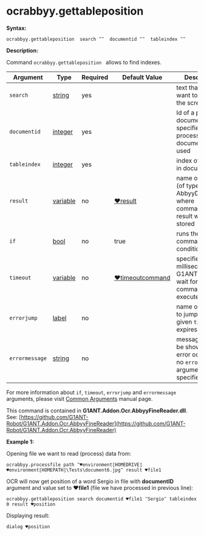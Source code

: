 # ocrabbyy.gettableposition

**Syntax:**

```G1ANT
ocrabbyy.gettableposition  search ‴‴  documentid ‴‴  tableindex ‴‴
```

**Description:**

Command `ocrabbyy.gettableposition ` allows to find indexes.

| Argument | Type | Required | Default Value | Description |
| -------- | ---- | -------- | ------------- | ----------- |
|`search`| [string](https://github.com/G1ANT-Robot/G1ANT.Manual/blob/master/G1ANT-Language/Structures/string.md) | yes |  | text that you want to find in the screen |
|`documentid`| [integer](https://github.com/G1ANT-Robot/G1ANT.Manual/blob/master/G1ANT-Language/Structures/integer.md) | yes |  | Id of a processed document, if not specified last processed document is used |
|`tableindex`| [integer](https://github.com/G1ANT-Robot/G1ANT.Manual/blob/master/G1ANT-Language/Structures/integer.md) | yes | | index of a table in document |
|`result`| [variable](https://github.com/G1ANT-Robot/G1ANT.Manual/blob/master/G1ANT-Language/Special-Characters/variable.md) | no | [♥result](https://github.com/G1ANT-Robot/G1ANT.Manual/blob/master/G1ANT-Language/Common-Arguments.md)  | name of variable (of type AbbyyDocument) where command’s result will be stored  |
|`if`| [bool](https://github.com/G1ANT-Robot/G1ANT.Manual/blob/master/G1ANT-Language/Structures/bool.md) | no | true | runs the command only if condition is true |
|`timeout`| [variable](https://github.com/G1ANT-Robot/G1ANT.Manual/blob/master/G1ANT-Language/Special-Characters/variable.md) | no | [♥timeoutcommand](https://github.com/G1ANT-Robot/G1ANT.Manual/blob/master/G1ANT-Language/Variables/Special-Variables.md)  | specifies time in milliseconds for G1ANT.Robot to wait for the command to be executed |
|`errorjump` | [label](https://github.com/G1ANT-Robot/G1ANT.Manual/blob/master/G1ANT-Language/Structures/label.md) | no | | name of the label to jump to if given `timeout` expires |
|`errormessage`| [string](https://github.com/G1ANT-Robot/G1ANT.Manual/blob/master/G1ANT-Language/Structures/string.md) | no |  | message that will be shown in case error occurs and no `errorjump` argument is specified |

For more information about `if`, `timeout`, `errorjump` and `errormessage` arguments, please visit [Common Arguments](https://github.com/G1ANT-Robot/G1ANT.Manual/blob/master/G1ANT-Language/Common-Arguments.md)  manual page.

This command is contained in **G1ANT.Addon.Ocr.AbbyyFineReader.dll**.
See: [https://github.com/G1ANT-Robot/G1ANT.Addon.Ocr.AbbyyFineReader](https://github.com/G1ANT-Robot/G1ANT.Addon.Ocr.AbbyyFineReader)

**Example 1:**

Opening file we want to read (process) data from:

```G1ANT
ocrabbyy.processfile path ‴♥environment⟦HOMEDRIVE⟧♥environment⟦HOMEPATH⟧\Tests\document6.jpg‴ result ♥file1
```

OCR will now get position of a word Sergio in file with **documentID** argument and value set to **♥file1** (file we have processed in previous line):

```G1ANT
ocrabbyy.gettableposition search documentid ♥file1 ‴Sergio‴ tableindex 0 result ♥position
```

Displaying result:

```G1ANT
dialog ♥position
```

